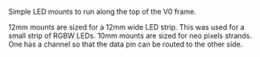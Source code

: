 Simple LED mounts to run along the top of the V0 frame.

12mm mounts are sized for a 12mm wide LED strip. This was used for a small strip of RGBW LEDs.
10mm mounts are sized for neo pixels strands. One has a channel so that the data pin can be routed to the other side.
